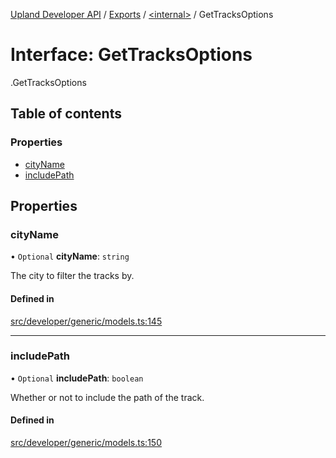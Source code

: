 [Upland Developer API](../README.md) / [Exports](../modules.md) / [<internal\>](../modules/internal_.md) / GetTracksOptions

# Interface: GetTracksOptions

[<internal>](../modules/internal_.md).GetTracksOptions

## Table of contents

### Properties

- [cityName](internal_.GetTracksOptions.md#cityname)
- [includePath](internal_.GetTracksOptions.md#includepath)

## Properties

### cityName

• `Optional` **cityName**: `string`

The city to filter the tracks by.

#### Defined in

[src/developer/generic/models.ts:145](https://github.com/IIKris/upland-api-wrapper/blob/30ebe98/src/developer/generic/models.ts#L145)

___

### includePath

• `Optional` **includePath**: `boolean`

Whether or not to include the path of the track.

#### Defined in

[src/developer/generic/models.ts:150](https://github.com/IIKris/upland-api-wrapper/blob/30ebe98/src/developer/generic/models.ts#L150)
